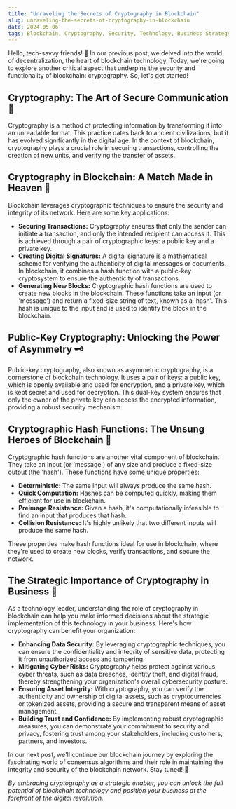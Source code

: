 ```yaml
---
title: "Unraveling the Secrets of Cryptography in Blockchain"
slug: unraveling-the-secrets-of-cryptography-in-blockchain
date: 2024-05-06
tags: Blockchain, Cryptography, Security, Technology, Business Strategy
---
```


Hello, tech-savvy friends! 🌟 In our previous post, we delved into the world of decentralization, the heart of blockchain technology. Today, we're going to explore another critical aspect that underpins the security and functionality of blockchain: cryptography. So, let's get started!

## Cryptography: The Art of Secure Communication 🔐

Cryptography is a method of protecting information by transforming it into an unreadable format. This practice dates back to ancient civilizations, but it has evolved significantly in the digital age. In the context of blockchain, cryptography plays a crucial role in securing transactions, controlling the creation of new units, and verifying the transfer of assets.

## Cryptography in Blockchain: A Match Made in Heaven 🔗

Blockchain leverages cryptographic techniques to ensure the security and integrity of its network. Here are some key applications:

- **Securing Transactions:** Cryptography ensures that only the sender can initiate a transaction, and only the intended recipient can access it. This is achieved through a pair of cryptographic keys: a public key and a private key.
- **Creating Digital Signatures:** A digital signature is a mathematical scheme for verifying the authenticity of digital messages or documents. In blockchain, it combines a hash function with a public-key cryptosystem to ensure the authenticity of transactions.
- **Generating New Blocks:** Cryptographic hash functions are used to create new blocks in the blockchain. These functions take an input (or 'message') and return a fixed-size string of text, known as a 'hash'. This hash is unique to the input and is used to identify the block in the blockchain.

## Public-Key Cryptography: Unlocking the Power of Asymmetry 🗝️

Public-key cryptography, also known as asymmetric cryptography, is a cornerstone of blockchain technology. It uses a pair of keys: a public key, which is openly available and used for encryption, and a private key, which is kept secret and used for decryption. This dual-key system ensures that only the owner of the private key can access the encrypted information, providing a robust security mechanism.

## Cryptographic Hash Functions: The Unsung Heroes of Blockchain 🌟

Cryptographic hash functions are another vital component of blockchain. They take an input (or 'message') of any size and produce a fixed-size output (the 'hash'). These functions have some unique properties:

- **Deterministic:** The same input will always produce the same hash.
- **Quick Computation:** Hashes can be computed quickly, making them efficient for use in blockchain.
- **Preimage Resistance:** Given a hash, it's computationally infeasible to find an input that produces that hash.
- **Collision Resistance:** It's highly unlikely that two different inputs will produce the same hash.

These properties make hash functions ideal for use in blockchain, where they're used to create new blocks, verify transactions, and secure the network.

## The Strategic Importance of Cryptography in Business 🏢

As a technology leader, understanding the role of cryptography in blockchain can help you make informed decisions about the strategic implementation of this technology in your business. Here's how cryptography can benefit your organization:

- **Enhancing Data Security:** By leveraging cryptographic techniques, you can ensure the confidentiality and integrity of sensitive data, protecting it from unauthorized access and tampering.
- **Mitigating Cyber Risks:** Cryptography helps protect against various cyber threats, such as data breaches, identity theft, and digital fraud, thereby strengthening your organization's overall cybersecurity posture.
- **Ensuring Asset Integrity:** With cryptography, you can verify the authenticity and ownership of digital assets, such as cryptocurrencies or tokenized assets, providing a secure and transparent means of asset management.
- **Building Trust and Confidence:** By implementing robust cryptographic measures, you can demonstrate your commitment to security and privacy, fostering trust among your stakeholders, including customers, partners, and investors.

In our next post, we'll continue our blockchain journey by exploring the fascinating world of consensus algorithms and their role in maintaining the integrity and security of the blockchain network. Stay tuned! 🚀

*By embracing cryptography as a strategic enabler, you can unlock the full potential of blockchain technology and position your business at the forefront of the digital revolution.*